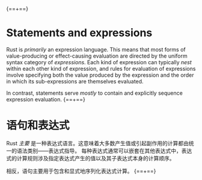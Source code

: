 {==+==}
# Statements and expressions

Rust is _primarily_ an expression language.
This means that most forms of value-producing or effect-causing evaluation are directed by the uniform syntax category of _expressions_.
Each kind of expression can typically _nest_ within each other kind of expression, and rules for evaluation of expressions involve specifying both the value produced by the expression and the order in which its sub-expressions are themselves evaluated.

In contrast, statements serve _mostly_ to contain and explicitly sequence expression evaluation.
{==+==}
# 语句和表达式

Rust _主要_ 是一种表达式语言。这意味着大多数产生值或引起副作用的计算都由统一的语法类别——表达式指导。
每种表达式通常可以嵌套在其他表达式中，表达式的计算规则涉及指定表达式产生的值以及其子表达式本身的计算顺序。

相反，语句主要用于包含和显式地序列化表达式计算。
{==+==}